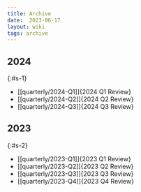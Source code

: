 ```yaml
---
title: Archive
date:  2023-06-17
layout: wiki
tags: archive
---
```


## 2024
{:#s-1}

* [[quarterly/2024-Q1]]{2024 Q1 Review}
* [[quarterly/2024-Q2]]{2024 Q2 Review}
* [[quarterly/2024-Q3]]{2024 Q3 Review}

## 2023
{:#s-2}

* [[quarterly/2023-Q1]]{2023 Q1 Review}
* [[quarterly/2023-Q2]]{2023 Q2 Review}
* [[quarterly/2023-Q3]]{2023 Q3 Review}
* [[quarterly/2023-Q4]]{2023 Q4 Review}

